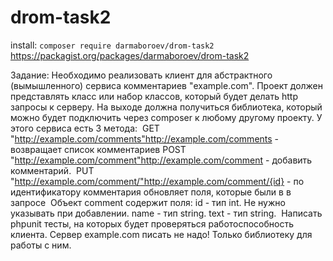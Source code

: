 # drom-task2

install: `composer require darmaboroev/drom-task2`
https://packagist.org/packages/darmaboroev/drom-task2

Задание:
Необходимо реализовать клиент для абстрактного (вымышленного) сервиса комментариев "example.com". Проект должен представлять класс или набор классов, который будет делать http запросы к серверу. На выходе должна получиться библиотека, который можно будет подключить через composer к любому другому проекту.
У этого сервиса есть 3 метода: 
GET "http://example.com/comments"http://example.com/comments - возвращает список комментариев
POST  "http://example.com/comment"http://example.com/comment - добавить комментарий. 
PUT "http://example.com/comment/"http://example.com/comment/{id} - по идентификатору комментария обновляет поля, которые были в в запросе  Объект comment содержит поля: id - тип int. Не нужно указывать при добавлении. name - тип string. text - тип string.  Написать phpunit тесты, на которых будет проверяться работоспособность клиента. Сервер example.com писать не надо! Только библиотеку для работы с ним.
